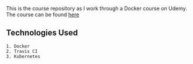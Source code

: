 This is the course repository as I work through a Docker course on Udemy. The course can be found 
[here](udemy.com/docker-and-kubernetes-the-complete-guide)

## Technologies Used
    1. Docker
    2. Travis CI
    3. Kubernetes
